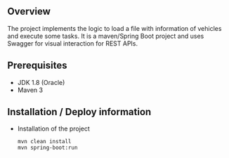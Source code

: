 ## Overview

The project implements the logic to load a file with information of vehicles and execute some tasks. It is a maven/Spring Boot project and uses Swagger for visual interaction for REST APIs. 

## Prerequisites
- JDK 1.8 (Oracle)
- Maven 3

## Installation / Deploy information
- Installation of the project
      
      mvn clean install
      mvn spring-boot:run



